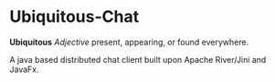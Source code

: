# Ubiquitous-Chat

**Ubiquitous**
*Adjective*
present, appearing, or found everywhere.

A java based distributed chat client built upon Apache River/Jini and JavaFx.
